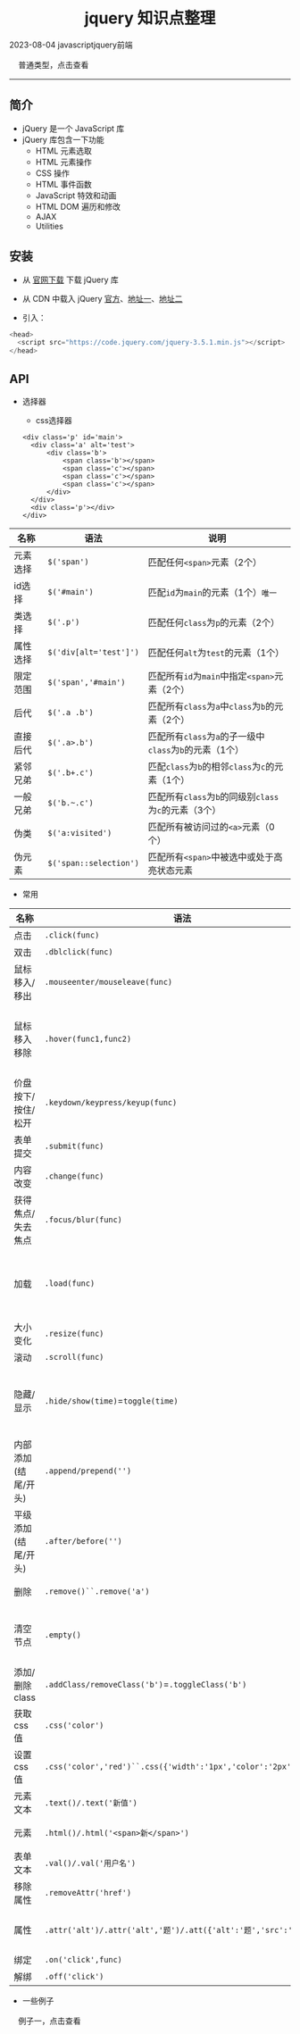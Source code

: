# <div align="center">jquery 知识点整理</div>

<span id='date'>2023-08-04</span>
<span class='tag'>javascript</span><span class='tag'>jquery</span><span class='tag'>前端</span>


<div class='decrypt undecrypt' jmType='html' style='margin: 1rem;' value='U2FsdGVkX19J4PpfqFT7GxoabS4s36/y8E57pKAiHYA5PD+n3iZS6Yk1YSRrV1iGfGTjJb6OzDPLUS8zf0g8oTzgpwTJaEZR2Yg6Ukmc9FU='>普通类型，点击查看</div>

---
## 简介

- jQuery 是一个 JavaScript 库
- jQuery 库包含一下功能
  - HTML 元素选取
  - HTML 元素操作
  - CSS 操作
  - HTML 事件函数
  - JavaScript 特效和动画
  - HTML DOM 遍历和修改
  - AJAX
  - Utilities

## 安装

- 从 [官网下载](https://jquery.com/download/) 下载 jQuery 库

- 从 CDN 中载入 jQuery  [官方](https://code.jquery.com/jquery-3.5.1.min.js)、[地址一](https://cdn.staticfile.org/jquery/3.5.1/jquery.min.js)、[地址二](https://ajax.aspnetcdn.com/ajax/jQuery/jquery-3.5.1.min.js)


- 引入： 

```javascript
<head>
  <script src="https://code.jquery.com/jquery-3.5.1.min.js"></script>
</head>
```

## API

- 选择器

  - css选择器
  
  ```
  <div class='p' id='main'>
  	<div class='a' alt='test'>
  		<div class='b'>
  			<span class='b'></span>
  			<span class='c'></span>
  			<span class='c'></span>
  			<span class='c'></span>
  		</div>
  	</div>
  	<div class='p'></div>
  </div>
  ```
  
| 名称           | 语法 | 说明 |
| -------------- | ------------- | ----------------------------------------------- |
| 元素选择 | `$('span')` | 匹配任何`<span>`元素（2个） |
| id选择    | `$('#main')` | 匹配`id`为`main`的元素（1个）`唯一` |
| 类选择 | `$('.p')` | 匹配任何`class`为`p`的元素（2个） |
| 属性选择 | `$('div[alt='test']')` | 匹配任何`alt`为`test`的元素（1个） |
| 限定范围   | `$('span','#main')` | 匹配所有`id`为`main`中指定`<span>`元素（2个） |
| 后代 | `$('.a .b')` | 匹配所有`class`为`a`中`class`为`b`的元素（2个） |
| 直接后代 | `$('.a>.b')` | 匹配所有`class`为`a`的子一级中`class`为`b`的元素（1个） |
| 紧邻兄弟 | `$('.b+.c')` | 匹配`class`为`b`的相邻`class`为`c`的元素（1个） |
| 一般兄弟 | `$('b.~.c')` | 匹配所有`class`为`b`的同级别`class`为`c`的元素（3个） |
| 伪类 | `$('a:visited')` | 匹配所有被访问过的`<a>`元素（0个） |
| 伪元素 | `$('span::selection')` | 匹配所有`<span>`中被选中或处于高亮状态元素 |
  
- 常用

| 名称                | 语法                                                         | 说明                           |
| ------------------- | ------------------------------------------------------------ | ------------------------------ |
| 点击                | `.click(func)`                                               |                                |
| 双击                | `.dblclick(func)`                                            |                                |
| 鼠标移入/移出       | `.mouseenter/mouseleave(func)`                               | 移入触发/移出触发              |
| 鼠标移入移除        | `.hover(func1,func2)`                                        | 移入触发func1、移出触发func2   |
| 价盘按下/按住/松开  | `.keydown/keypress/keyup(func)`                              |                                |
| 表单提交            | `.submit(func)`                                              |                                |
| 内容改变            | `.change(func)`                                              |                                |
| 获得焦点/失去焦点   | `.focus/blur(func)`                                          |                                |
| 加载                | `.load(func)`                                                | 适用于带url的元素（1.8中废弃） |
| 大小变化            | `.resize(func)`                                              |                                |
| 滚动                | `.scroll(func)`                                              |                                |
| 隐藏/显示           | `.hide/show(time)`=`toggle(time)`                            | time：执行时间，空则立刻执行   |
| 内部添加(结尾/开头) | `.append/prepend('')`                                        | 可以是文本或者元素             |
| 平级添加(结尾/开头) | `.after/before('')`                                          |                                |
| 删除                | `.remove()``.remove('a')`                                    | 可加参数筛选                   |
| 清空节点            | `.empty()`                                                   | 清空匹配元素下所有的元素       |
| 添加/删除class      | `.addClass/removeClass('b')`=`.toggleClass('b')`             |                                |
| 获取css值           | `.css('color')`                                              |                                |
| 设置css值           | `.css('color','red')``.css({'width':'1px','color':'2px'})`   |                                |
| 元素文本            | `.text()/.text('新值')`                                      | 获取/设置                      |
| 元素                | `.html()/.html('<span>新</span>')`                           | 获取/设置                      |
| 表单文本            | `.val()/.val('用户名')`                                      | 获取/设置                      |
| 移除属性            | `.removeAttr('href')`                                        |                                |
| 属性                | `.attr('alt')/.attr('alt','题')/.att({'alt':'题','src':'url'})` | 获取/设置/设置多个             |
| 绑定                | `.on('click',func)`                                          |                                |
| 解绑                | `.off('click')`                                              |                                |

- 一些例子

<div class='decrypt undecrypt' jmType='md' style='margin: 1rem;' value='U2FsdGVkX19xxN2W4kK1zKOBl0ch3A0zmH7UQFJBosrzzwPW5/a2nYKleKaw7TSLi1r/l52O9AnfGH2WAMe5IwMUm6Jc/u4vDWktRTSCOKt4zh3aI651uZtbPyrXKSPed6fE1s5Z/5SKHzANYdlxVLB9VRi/Xhr/ydVbirm8HP3aR+cvw2g785t5E8ingeAOGSygoMVJCKTces9qPziwHcM2ZC3dHsVaJRq8ZgvI03yK2rW3jovHdiytZEpFIEc6vdIzjJhAnixpNc+puW0ygHx4snNgXkW3Mky6Rdb0hTr2fj41Z2Y2PMlFCiVJzpqqDxBe44Y0EzLociqeUEAzOg=='>例子一，点击查看</div>